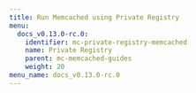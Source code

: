 ```yaml
---
title: Run Memcached using Private Registry
menu:
  docs_v0.13.0-rc.0:
    identifier: mc-private-registry-memcached
    name: Private Registry
    parent: mc-memcached-guides
    weight: 20
menu_name: docs_v0.13.0-rc.0
---
```

